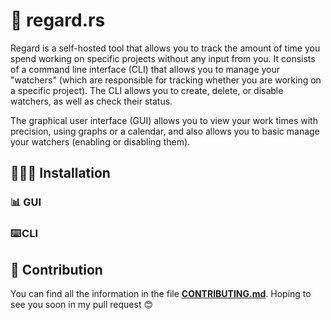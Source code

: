 # 👀 regard.rs

Regard is a self-hosted tool that allows you to track the amount of time you spend working on specific projects without any input from you. It consists of a command line interface (CLI) that allows you to manage your "watchers" (which are responsible for tracking whether you are working on a specific project). The CLI allows you to create, delete, or disable watchers, as well as check their status.

The graphical user interface (GUI) allows you to view your work times with precision, using graphs or a calendar, and also allows you to basic manage your watchers (enabling or disabling them).


## 👨🏽‍💻 Installation


### 📊 GUI 

### ⌨️ CLI


## 🫵 Contribution

You can find all the information in the file [**CONTRIBUTING.md**](./CONTRIBUTING.md). Hoping to see you soon in my pull request 😊
